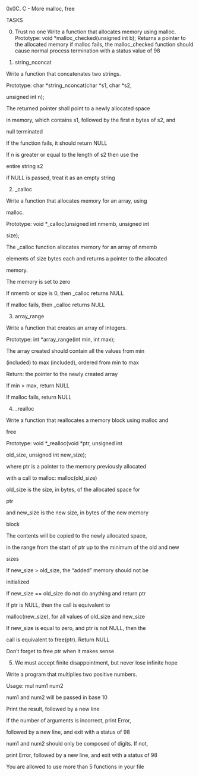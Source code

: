 0x0C. C - More malloc, free

TASKS

0. Trust no one
Write a function that allocates memory using malloc.
Prototype: void *malloc_checked(unsigned int b);
Returns a pointer to the allocated memory
if malloc fails, the malloc_checked function should cause
normal process termination with a status value of 98

1. string_nconcat

Write a function that concatenates two strings.

Prototype: char *string_nconcat(char *s1, char *s2,

unsigned int n);

The returned pointer shall point to a newly allocated space

in memory, which contains s1, followed by the first n bytes of s2, and

null terminated

If the function fails, it should return NULL

If n is greater or equal to the length of s2 then use the

entire string s2

if NULL is passed, treat it as an empty string

2. _calloc

Write a function that allocates memory for an array, using

malloc.

Prototype: void *_calloc(unsigned int nmemb, unsigned int

size);

The _calloc function allocates memory for an array of nmemb

elements of size bytes each and returns a pointer to the allocated

memory.

The memory is set to zero

If nmemb or size is 0, then _calloc returns NULL

If malloc fails, then _calloc returns NULL

3. array_range

Write a function that creates an array of integers.

Prototype: int *array_range(int min, int max);

The array created should contain all the values from min

(included) to max (included), ordered from min to max

Return: the pointer to the newly created array

If min > max, return NULL

If malloc fails, return NULL

4. _realloc

Write a function that reallocates a memory block using malloc and

free

Prototype: void *_realloc(void *ptr, unsigned int

old_size, unsigned int new_size);

where ptr is a pointer to the memory previously allocated

with a call to malloc: malloc(old_size)

old_size is the size, in bytes, of the allocated space for

ptr

and new_size is the new size, in bytes of the new memory

block

The contents will be copied to the newly allocated space,

in the range from the start of ptr up to the minimum of the old and new

sizes

If new_size > old_size, the “added” memory should not be

initialized

If new_size == old_size do not do anything and return ptr

If ptr is NULL, then the call is equivalent to

malloc(new_size), for all values of old_size and new_size

If new_size is equal to zero, and ptr is not NULL, then the

call is equivalent to free(ptr). Return NULL

Don’t forget to free ptr when it makes sense

5. We must accept finite disappointment, but never lose infinite hope

Write a program that multiplies two positive numbers.

Usage: mul num1 num2

num1 and num2 will be passed in base 10

Print the result, followed by a new line

If the number of arguments is incorrect, print Error,

followed by a new line, and exit with a status of 98

num1 and num2 should only be composed of digits. If not,

print Error, followed by a new line, and exit with a status of 98

You are allowed to use more than 5 functions in your file
